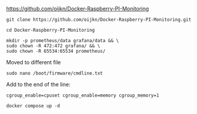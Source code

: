 https://github.com/oijkn/Docker-Raspberry-PI-Monitoring

```
git clone https://github.com/oijkn/Docker-Raspberry-PI-Monitoring.git
```

```
cd Docker-Raspberry-PI-Monitoring
```

```
mkdir -p prometheus/data grafana/data && \
sudo chown -R 472:472 grafana/ && \
sudo chown -R 65534:65534 prometheus/
```

Moved to different file
```
sudo nano /boot/firmware/cmdline.txt
```

Add to the end of the line:
```
cgroup_enable=cpuset cgroup_enable=memory cgroup_memory=1
```

```
docker compose up -d
```